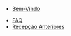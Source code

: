 <!-- _sidebar.md -->

* [Bem-Vindo](README.md)
<!-- [O IME](README.md) -->
* [FAQ](pages/FAQ.md)
* [Recepção Anteriores](pages/RECEPCAO_ANTERIORES.md)
<!-- * [RECEPÇÃo 2026.1](README.md) -->